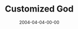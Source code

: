 ---
layout: message
category: message
series: "The New New Thing"
title: "Customized God"
date: 2004-04-04-00-00
message_id: 177
audio: "http://s3.amazonaws.com/crossroads-media/messages/audio/TNNT_03_04-04-04_Customized_God.mp3"
audio-duration: "38:12"
tag: 
 - truth
 - religion
 - many-paths
 - new-age
 - tome
 - bible
explicit: false
---
